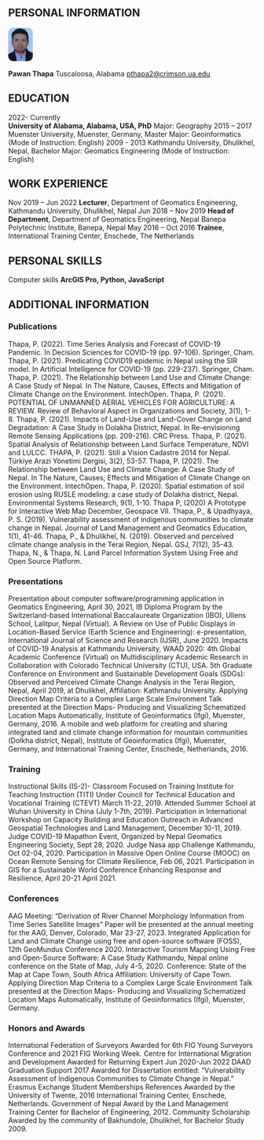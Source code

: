 
## PERSONAL INFORMATION
<div><img src = "./picture.jpg" style = "border:10px; border-radius: 10px; width: 10%;"></div>

__Pawan Thapa__
	  Tuscaloosa, Alabama   pthapa2@crimson.ua.edu
## EDUCATION 	  

2022- Currently  
	__University of Alabama, Alabama, USA, PhD__
Major: Geography
2015 – 2017	Muenster University, Muenster, Germany, Master 
Major: Geoinformatics (Mode of Instruction: English)
2009 - 2013      	Kathmandu University, Dhulikhel, Nepal, Bachelor
Major: Geomatics Engineering (Mode of Instruction: English)

## WORK EXPERIENCE	  

Nov 2019 – Jun 2022	__Lecturer__, Department of Geomatics Engineering, Kathmandu University, Dhulikhel, Nepal 
Jun 2018 – Nov 2019	__Head of Department__, Department of Geomatics Engineering, Nepal Banepa Polytechnic Institute, Banepa, Nepal
May 2016 – Oct 2016	__Trainee__, International Training Center, Enschede, The Netherlands

## PERSONAL SKILLS	  

Computer skills	   __ArcGIS Pro, Python, JavaScript__

## ADDITIONAL INFORMATION	 

### Publications

	 
Thapa, P. (2022). Time Series Analysis and Forecast of COVID-19 Pandemic. In Decision Sciences for COVID-19 (pp. 97-106). Springer, Cham.
	Thapa, P. (2021). Predicating COVID19 epidemic in Nepal using the SIR model. In Artificial Intelligence for COVID-19 (pp. 229-237). Springer, Cham.
	Thapa, P. (2021). The Relationship between Land Use and Climate Change: A Case Study of Nepal. In The Nature, Causes, Effects and Mitigation of Climate Change on the Environment. IntechOpen.
	Thapa, P. (2021). POTENTIAL OF UNMANNED AERIAL VEHICLES FOR AGRICULTURE: A REVIEW. Review of Behavioral Aspect in Organizations and Society, 3(1), 1-8.
	Thapa, P. (2021). Impacts of Land-Use and Land-Cover Change on Land Degradation: A Case Study in Dolakha District, Nepal. In Re-envisioning Remote Sensing Applications (pp. 209-216). CRC Press.
	Thapa, P. (2021). Spatial Analysis of Relationship between Land Surface Temperature, NDVI and LULCC.
	THAPA, P. (2021). Still a Vision Cadastre 2014 for Nepal. Türkiye Arazi Yönetimi Dergisi, 3(2), 53-57.
	Thapa, P. (2021). The Relationship between Land Use and Climate Change: A Case Study of Nepal. In The Nature, Causes, Effects and Mitigation of Climate Change on the Environment. IntechOpen.
	Thapa, P. (2020). Spatial estimation of soil erosion using RUSLE modeling: a case study of Dolakha district, Nepal. Environmental Systems Research, 9(1), 1-10.
	Thapa P, (2020) A Prototype for Interactive Web Map December, Geospace VII. 
	Thapa, P., & Upadhyaya, P. S. (2019). Vulnerability assessment of indigenous communities to climate change in Nepal. Journal of Land Management and Geomatics Education, 1(1), 41-46.
	Thapa, P., & Dhulikhel, N. (2019). Observed and perceived climate change analysis in the Terai Region, Nepal. GSJ, 7(12), 35-43.
	Thapa, N., & Thapa, N. Land Parcel Information System Using Free and Open Source Platform.

### Presentations	 
Presentation about computer software/programming application in Geomatics Engineering, April 30, 2021, IB Diploma Program by the Switzerland-based International Baccalaureate Organization (IBO), Ullens School, Lalitpur, Nepal (Virtual). 
	A Review on Use of Public Displays in Location-Based Service (Earth Science and Engineering): e-presentation, International Journal of Science and Research (IJSR), June 2020. 
	Impacts of COVID-19 Analysis at Kathmandu University, WAAD 2020: 4th Global Academic Conference (Virtual) on Multidisciplinary Academic Research in Collaboration with Colorado Technical University (CTU), USA. 
	5th Graduate Conference on Environment and Sustainable Development Goals (SDGs): Observed and Perceived Climate Change Analysis in the Terai Region, Nepal, April 2019, at Dhulikhel, Affiliation: Kathmandu University. 
	Applying Direction Map Criteria to a Complex Large Scale Environment Talk presented at the Direction Maps- Producing and Visualizing Schematized Location Maps Automatically, Institute of Geoinformatics (Ifgi), Muenster, Germany, 2016.
	A mobile and web platform for creating and sharing integrated land and climate change information for mountain communities (Dolkha district, Nepal), Institute of Geoinformatics (Ifgi), Muenster, Germany, and International Training Center, Enschede, Netherlands, 2016.

### Training
	 
Instructional Skills (IS-2)- Classroom Focused on Training Institute for Teaching Instruction (TITI) Under Council for Technical Education and Vocational Training (CTEVT) March 11-22, 2019.
	Attended Summer School at Wuhan University in China (July 1-7th, 2019). 
	Participation in International Workshop on Capacity Building and Education Outreach in Advanced Geospatial Technologies and Land Management, December 10-11, 2019. 
	Judge COVID-19 Mapathon Event, Organized by Nepal Geomatics Engineering Society, Sept 28, 2020. 
Judge Nasa app Challenge Kathmandu, Oct 02-04, 2020. 
	Participation in Massive Open Online Course (MOOC) on Ocean Remote Sensing for Climate Resilience, Feb 06, 2021. 
	Participation in GIS for a Sustainable World Conference Enhancing Response and Resilience, April 20-21 April 2021.

### Conferences 	 
AAG Meeting: “Derivation of River Channel Morphology Information from Time Series Satellite Images” Paper will be presented at the annual meeting for the AAG, Denver, Colorado, Mar 23-27, 2023.
	Integrated Application for Land and Climate Change using free and open-source software (FOSS), 12th GeoMundus Conference 2020. 
	Interactive Tourism Mapping Using Free and Open-Source Software: A Case Study Kathmandu, Nepal online conference on the State of Map, July 4-5, 2020. Conference: State of the Map at Cape Town, South Africa Affiliation: University of Cape Town. 
	Applying Direction Map Criteria to a Complex Large Scale Environment Talk presented at the Direction Maps- Producing and Visualizing Schematized Location Maps Automatically, Institute of Geoinformatics (Ifgi), Muenster, Germany. 

### Honors and Awards	 
International Federation of Surveyors Awarded for 6th FIG Young Surveyors Conference and 2021 FIG Working Week. 
	Centre for International Migration and Development Awarded for Returning Expert Jun 2020-Jun 2022
	DAAD Graduation Support 2017 Awarded for Dissertation entitled: “Vulnerability Assessment of Indigenous Communities to Climate Change in Nepal.” 
	Erasmus Exchange Student Memberships References 
Awarded by the University of Twente, 2016 International Training Center, Enschede, Netherlands.
	Government of Nepal Award by the Land Management Training Center for Bachelor of Engineering, 2012.
	Community Scholarship Awarded by the community of Bakhundole, Dhulikhel, for Bachelor Study 2009.


